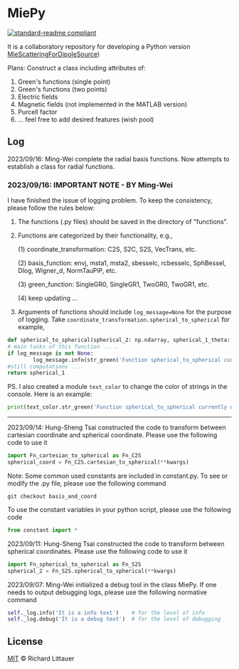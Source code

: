 # MiePy

[![standard-readme compliant](https://img.shields.io/badge/readme%20style-standard-brightgreen.svg?style=flat-square)](https://github.com/RichardLitt/standard-readme)

It is a collaboratory repository for developing a Python version [MieScatteringForDipoleSource](https://github.com/CoFFeeSooDa/MieScatteringForDipoleSource))

Plans:
Construct a class including attributes of:
1. Green's functions (single point)
2. Green's functions (two points)
3. Electric fields
4. Magnetic fields (not implemented in the MATLAB version)
5. Purcell factor
6.  ... feel free to add desired features (wish pool)

## Log

2023/09/16: Ming-Wei complete the radial basis functions. Now attempts to establish a class for radial functions.

### 2023/09/16: IMPORTANT NOTE - BY Ming-Wei

I have finished the issue of logging problem. To keep the consistency, please follow the rules below:
1. The functions (.py files) should be saved in the directory of "functions".
2. Functions are categorized by their functionality, e.g.,
	
   (1) coordinate_transformation: C2S, S2C, S2S, VecTrans, etc.
   
   (2) basis_function: envj, msta1, msta2, sbesselc, rcbesselc, SphBessel, Dlog, Wigner_d, NormTauPiP, etc.
   
   (3) green_function: SingleGR0, SingleGR1, TwoGR0, TwoGR1, etc.
   
   (4) keep updating ...
4. Arguments of functions should include ```log_message=None``` for the purpose of logging.
   Take ```coordinate_transformation.spherical_to_spherical``` for example,
```python
def spherical_to_spherical(spherical_2: np.ndarray, spherical_1_theta: float, spherical_1_phi: float, log_message=None) -> np.ndarray:
# main tasks of this function .....
if log_message is not None:
        log_message.info(str_green('Function spherical_to_spherical currently only supports z-directional shift.'))
#still computations ....
return spherical_1
```

PS. I also created a module ```text_color``` to change the color of strings in the console. Here is an example:
```python
print(text_color.str_green('Function spherical_to_spherical currently only supports z-directional shift.'))
```

---

2023/09/14: Hung-Sheng Tsai constructed the code to transform between cartesian coordinate and spherical coordinate. Please use the following code to use it
```python
import Fn_cartesian_to_spherical as Fn_C2S
spherical_coord = Fn_C2S.cartesian_to_spherical(**kwargs)
```
Note: Some common used constants are included in constant.py. To see or modify the .py file, please use the following command
```
git checkout basis_and_coord
```
To use the constant variables in your python script, please use the following code
```python
from constant import *
```

2023/09/11: Hung-Sheng Tsai constructed the code to transform between spherical coordinates. Please use the following code to use it
```python
import Fn_spherical_to_spherical as Fn_S2S
spherical_2 = Fn_S2S.spherical_to_spherical(**kwargs)
```

2023/09/07: Ming-Wei initialized a debug tool in the class MiePy. If one needs to output debugging logs, please use the following normative command
```python
self._log.info('It is a info text')    # for the level of info
self._log.debug('It is a debug text')  # for the level of debugging
```




## License

[MIT](LICENSE) © Richard Littauer
